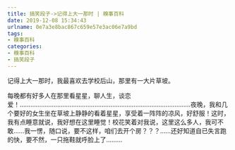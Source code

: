 ```yaml
---
title: 搞笑段子->记得上大一那时 | 糗事百科
date: 2019-12-08 15:34:43
urlname: 0e7a3e8bac867c659e57e3ac06e7a9bd
tags: 
- 糗事百科
categories:
- 糗事百科
- 搞笑段子
---
```

记得上大一那时，我最喜欢去学校后山，那里有一大片草坡。

每晚都有好多人在那里看星星，聊人生，谈恋爱！……………………………………………………………………………………夜晚，我和几个要好的女生坐在草坡上静静的看着星星，享受着一阵阵的凉风，好舒服！这时，我有点睡意就说，我好想在这里睡觉！校花笑着对我说，这里这么多人，我可不敢……我一愣，随口说，要不这样，咱们去开个房？？？……还好知道自已失言跑的快，要不然，一只拖鞋就呼脸上了………


